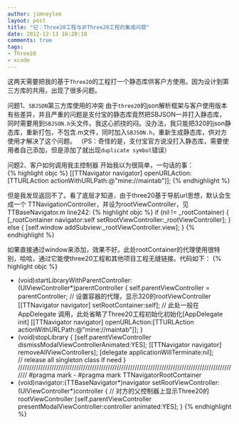 ```yaml
---
author: jimneylee
layout: post
title: "记：Three20工程与非Three20工程的集成问题"
date: 2012-12-13 16:20:18
comments: true
tags:
- Three20
- xcode
---
```


这两天需要把我的基于`Three20`的工程打一个静态库供客户方使用。因为设计到第三方库的共用，出现了很多问题。

问题1、`SBJSON`第三方库使用的冲突
      由于`three20`的json解析框架与客户使用版本有些差异，并且严重的问题是支付宝的静态库竟然把SBJSON一并打入静态库，同时需要用到`SBJSON.h`头文件。我这心抓挠的闷。没办法，我只能把320的json静态库，重新打包，不包含.m文件，同时加入`SBJSON.h`，重新生成静态库，供对方使用才解决了这个问题。
（PS：奇怪的是，支付宝官方说没打入静态库，需要使用者自己添加，但是添加了就出现`duplicate symbol`错误）

问题2、客户如何调用我主控制器
     开始我以为很简单，一句话的事：   
{% highlight objc %}
  [[TTNavigator navigator] openURLAction:[TTURLAction actionWithURLPath:@"mine://maintab"]];
{% endhighlight %}

 但是我发现返回不了。看了底层才知道，由于three20基于导航url思想，默认会生成一个               TTNavigationController，并设为rootViewController，见TTBaseNavigator.m line242:
 {% highlight objc %}
    if (nil != _rootContainer) {
      [_rootContainer navigator:self setRootViewController:_rootViewController];
    } else {
      [self.window addSubview:_rootViewController.view];
    }
{% endhighlight %}

 如果直接通过window来添加，效果不好。此处rootContainer的代理使用很特别，哈哈，通过它能使three20工程和其他项目工程无缝链接。代码如下：
  {% highlight objc %}
 - (void)startLibraryWithParentController:(UIViewController*)parentController
{
    self.parentViewController = parentController;
    // 设置容器的代理，显示320的rootViewController
    [[TTNavigator navigator] setRootContainer:self];
   // 此处一般在AppDelegate 调用，此处省略了Three20工程初始化初始化[AppDelegate init]
    [[TTNavigator navigator] openURLAction:[TTURLAction actionWithURLPath:@"mine://maintab"]];
}
- (void)stopLibrary
{
    [self.parentViewController dismissModalViewControllerAnimated:YES];
    [[TTNavigator navigator] removeAllViewControllers];
    [delegate applicationWillTerminate:nil];    
    // release all singleton class if need
}
///////////////////////////////////////////////////////////////////////////////////////////////////
#pragma mark -
#pragma mark TTNavigatorRootContainer
- (void)navigator:(TTBaseNavigator*)navigator setRootViewController:(UIViewController*)controller {
    // 对方的父控制器上显示Three20的rootViewController
    [self.parentViewController presentModalViewController:controller animated:YES];
}
{% endhighlight %}